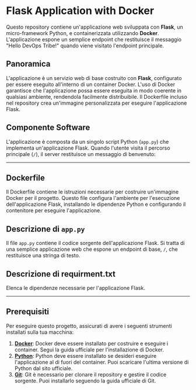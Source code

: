 # Flask Application with Docker

Questo repository contiene un'applicazione web sviluppata con **Flask**, un micro-framework Python, e containerizzata utilizzando **Docker**. L'applicazione espone un semplice endpoint che restituisce il messaggio "Hello DevOps Tribe!" quando viene visitato l'endpoint principale.

## Panoramica

L'applicazione è un servizio web di base costruito con **Flask**, configurato per essere eseguito all'interno di un container Docker. L'uso di Docker garantisce che l'applicazione possa essere eseguita in modo coerente in qualsiasi ambiente, rendendola facilmente distribuibile. Il Dockerfile incluso nel repository crea un'immagine personalizzata per eseguire l'applicazione Flask.

## Componente Software

L'applicazione è composta da un singolo script Python (`app.py`) che implementa un'applicazione Flask. Quando l'utente visita il percorso principale (`/`), il server restituisce un messaggio di benvenuto:

---

## Dockerfile

Il Dockerfile contiene le istruzioni necessarie per costruire un'immagine Docker per il progetto. Questo file configura l'ambiente per l'esecuzione dell'applicazione Flask, installando le dipendenze Python e configurando il contenitore per eseguire l'applicazione.

## Descrizione di `app.py`

Il file `app.py` contiene il codice sorgente dell'applicazione Flask. Si tratta di una semplice applicazione web che espone un endpoint di base, `/`, che restituisce una stringa di testo.

## Descrizione di requirment.txt

Elenca le dipendenze necessarie per l'applicazione Flask.

--- 

## Prerequisiti

Per eseguire questo progetto, assicurati di avere i seguenti strumenti installati sulla tua macchina:

1. **[Docker](https://www.docker.com/get-started)**: Docker deve essere installato per costruire e eseguire i container. Segui la guida ufficiale per l'installazione di Docker.
2. **[Python](https://www.python.org/)**: Python deve essere installato se desideri eseguire l'applicazione al di fuori del container. Puoi scaricare l'ultima versione di Python dal sito ufficiale.
3. **[Git](https://git-scm.com/)**: Git è necessario per clonare il repository e gestire il codice sorgente. Puoi installarlo seguendo la guida ufficiale di Git.

